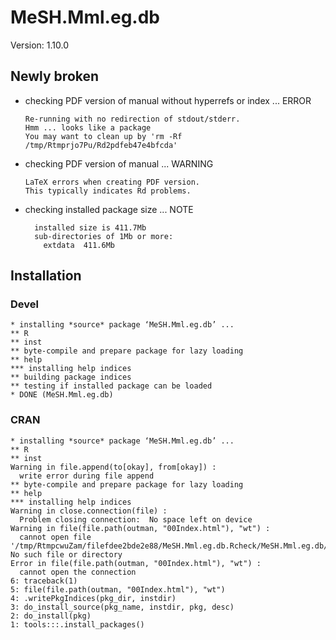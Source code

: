 # MeSH.Mml.eg.db

Version: 1.10.0

## Newly broken

*   checking PDF version of manual without hyperrefs or index ... ERROR
    ```
    Re-running with no redirection of stdout/stderr.
    Hmm ... looks like a package
    You may want to clean up by 'rm -Rf /tmp/Rtmprjo7Pu/Rd2pdfeb47e4bfcda'
    ```

*   checking PDF version of manual ... WARNING
    ```
    LaTeX errors when creating PDF version.
    This typically indicates Rd problems.
    ```

*   checking installed package size ... NOTE
    ```
      installed size is 411.7Mb
      sub-directories of 1Mb or more:
        extdata  411.6Mb
    ```

## Installation

### Devel

```
* installing *source* package ‘MeSH.Mml.eg.db’ ...
** R
** inst
** byte-compile and prepare package for lazy loading
** help
*** installing help indices
** building package indices
** testing if installed package can be loaded
* DONE (MeSH.Mml.eg.db)

```
### CRAN

```
* installing *source* package ‘MeSH.Mml.eg.db’ ...
** R
** inst
Warning in file.append(to[okay], from[okay]) :
  write error during file append
** byte-compile and prepare package for lazy loading
** help
*** installing help indices
Warning in close.connection(file) :
  Problem closing connection:  No space left on device
Warning in file(file.path(outman, "00Index.html"), "wt") :
  cannot open file '/tmp/RtmpcwuZam/filefdee2bde2e88/MeSH.Mml.eg.db.Rcheck/MeSH.Mml.eg.db/html/00Index.html': No such file or directory
Error in file(file.path(outman, "00Index.html"), "wt") : 
  cannot open the connection
6: traceback(1)
5: file(file.path(outman, "00Index.html"), "wt")
4: .writePkgIndices(pkg_dir, instdir)
3: do_install_source(pkg_name, instdir, pkg, desc)
2: do_install(pkg)
1: tools:::.install_packages()

```
